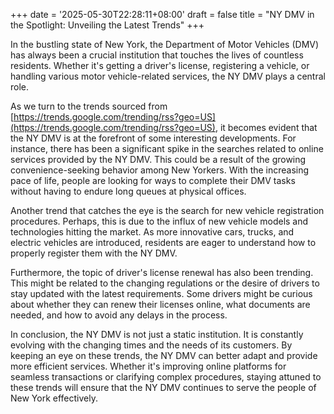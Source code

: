 +++
date = '2025-05-30T22:28:11+08:00'
draft = false
title = "NY DMV in the Spotlight: Unveiling the Latest Trends"
+++

In the bustling state of New York, the Department of Motor Vehicles (DMV) has always been a crucial institution that touches the lives of countless residents. Whether it's getting a driver's license, registering a vehicle, or handling various motor vehicle-related services, the NY DMV plays a central role.

As we turn to the trends sourced from [https://trends.google.com/trending/rss?geo=US](https://trends.google.com/trending/rss?geo=US), it becomes evident that the NY DMV is at the forefront of some interesting developments. For instance, there has been a significant spike in the searches related to online services provided by the NY DMV. This could be a result of the growing convenience-seeking behavior among New Yorkers. With the increasing pace of life, people are looking for ways to complete their DMV tasks without having to endure long queues at physical offices.

Another trend that catches the eye is the search for new vehicle registration procedures. Perhaps, this is due to the influx of new vehicle models and technologies hitting the market. As more innovative cars, trucks, and electric vehicles are introduced, residents are eager to understand how to properly register them with the NY DMV.

Furthermore, the topic of driver's license renewal has also been trending. This might be related to the changing regulations or the desire of drivers to stay updated with the latest requirements. Some drivers might be curious about whether they can renew their licenses online, what documents are needed, and how to avoid any delays in the process.

In conclusion, the NY DMV is not just a static institution. It is constantly evolving with the changing times and the needs of its customers. By keeping an eye on these trends, the NY DMV can better adapt and provide more efficient services. Whether it's improving online platforms for seamless transactions or clarifying complex procedures, staying attuned to these trends will ensure that the NY DMV continues to serve the people of New York effectively.